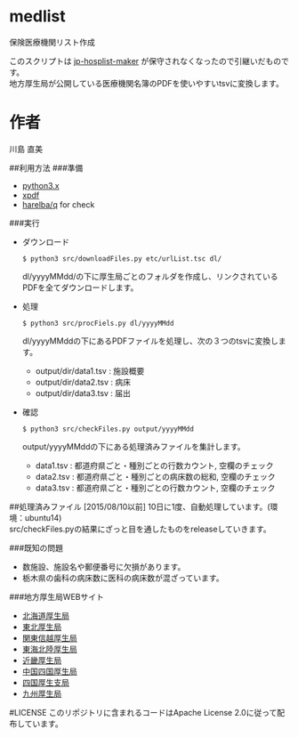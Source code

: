 # medlist
保険医療機関リスト作成

このスクリプトは [jp-hosplist-maker](https://github.com/hiromasah/jp-hosplist-maker) が保守されなくなったので引継いだものです。  
地方厚生局が公開している医療機関名簿のPDFを使いやすいtsvに変換します。

# 作者
川島 直美

##利用方法
###準備
* [python3.x](https://www.python.org/downloads/)
* [xpdf](http://www.foolabs.com/xpdf/download.html)
* [harelba/q](https://github.com/harelba/q) for check

###実行
* ダウンロード  
   ```
   $ python3 src/downloadFiles.py etc/urlList.tsc dl/
   ```  
    dl/yyyyMMdd/の下に厚生局ごとのフォルダを作成し、リンクされているPDFを全てダウンロードします。  
      
* 処理  
    ```
    $ python3 src/procFiels.py dl/yyyyMMdd
    ```  
    dl/yyyyMMddの下にあるPDFファイルを処理し、次の３つのtsvに変換します。
    * output/dir/data1.tsv : 施設概要
    * output/dir/data2.tsv : 病床
    * output/dir/data3.tsv : 届出
      
* 確認  
    ```
    $ python3 src/checkFiles.py output/yyyyMMdd
    ```  
    output/yyyyMMddの下にある処理済みファイルを集計します。
    * data1.tsv : 都道府県ごと・種別ごとの行数カウント, 空欄のチェック
    * data2.tsv : 都道府県ごと・種別ごとの病床数の総和, 空欄のチェック
    * data3.tsv : 都道府県ごと・種別ごとの行数カウント, 空欄のチェック  

##処理済みファイル
\[2015/08/10以前\]
10日に1度、自動処理しています。(環境：ubuntu14)  
src/checkFiles.pyの結果にざっと目を通したものをreleaseしていきます。

###既知の問題
* 数施設、施設名や郵便番号に欠損があります。
* 栃木県の歯科の病床数に医科の病床数が混ざっています。

###地方厚生局WEBサイト
* [北海道厚生局](http://kouseikyoku.mhlw.go.jp/hokkaido/gyomu/gyomu/hoken_kikan/todokede_juri_ichiran.html)
* [東北厚生局](http://kouseikyoku.mhlw.go.jp/tohoku/gyomu/gyomu/hoken_kikan/itiran.html)
* [関東信越厚生局](http://kouseikyoku.mhlw.go.jp/kantoshinetsu/chousa/kijyun.html)
* [東海北陸厚生局](http://kouseikyoku.mhlw.go.jp/tokaihokuriku/gyomu/gyomu/hoken_kikan/shitei.html)
* [近畿厚生局](http://kouseikyoku.mhlw.go.jp/kinki/gyomu/gyomu/hoken_kikan/shitei_jokyo.html)
* [中国四国厚生局](http://kouseikyoku.mhlw.go.jp/chugokushikoku/chousaka/shisetsukijunjuri.html)
* [四国厚生支局](http://kouseikyoku.mhlw.go.jp/shikoku/gyomu/gyomu/hoken_kikan/shitei/)
* [九州厚生局](http://kouseikyoku.mhlw.go.jp/kyushu/gyomu/gyomu/hoken_kikan/)

#LICENSE
このリポジトリに含まれるコードはApache License 2.0に従って配布しています。
